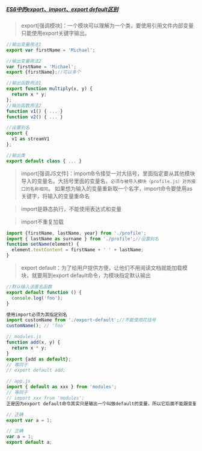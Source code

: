 ##### [ES6中的export、import、export default区别](https://blog.csdn.net/qq_27552077/article/details/72902926)

> export[强调模块]：一个模块可以理解为一个类，要使用引用文件内部变量只能使用export关键字输出。

```js
//输出变量用法1
export var firstName = 'Michael';

//输出变量用法2
var firstName = 'Michael';
export {firstName};//可以多个

//输出函数用法1
export function multiply(x, y) {
  return x * y;
};
//输出函数用法2
function v1() { ... }
function v2() { ... }

//设置别名
export {
  v1 as streamV1
};

//输出类
export default class { ... }
```

> import[强调JS文件]：import命令接受一对大括号，里面指定要从其他模块导入的变量名。大括号里面的变量名，`必须与被导入模块（profile.js）对外接口的名称相同`。 如果想为输入的变量重新取一个名字，import命令要使用as关键字，将输入的变量重命名

> import是静态执行，不能使用表达式和变量

> import不重复加载

```js
import {firstName, lastName, year} from './profile';
import { lastName as surname } from './profile';//设置别名
function setName(element) {
  element.textContent = firstName + ' ' + lastName;
}

```

> export default：为了给用户提供方便，让他们不用阅读文档就能加载模块，就要用到export default命令，为模块指定默认输出

```js
//默认输入该匿名函数
export default function () {
  console.log('foo');
}

使用import必须为其指定别名
import customName from './export-default';//不能使用花括号
customName(); // 'foo'
```

```js
// modules.js
function add(x, y) {
  return x * y;
}
export {add as default};
// 等同于
// export default add;

// app.js
import { default as xxx } from 'modules';
// 等同于
// import xxx from 'modules';
正是因为export default命令其实只是输出一个叫做default的变量，所以它后面不能跟变量声明语句。

// 正确
export var a = 1;

// 正确
var a = 1;
export default a;
```